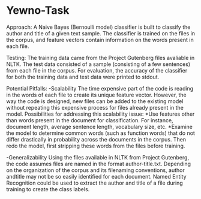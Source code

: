 # Yewno-Task

Approach:
A Naive Bayes (Bernoulli model) classifier is built to classify the author and title of a given text sample. The classifier is trained on the files in the corpus, and feature vectors contain information on the words present in each file.

Testing:
The training data came from the Project Gutenberg files avaliable in NLTK. The test data consisted of a sample (consisting of a few sentences) from each file in the corpus. For evaluation, the accuracy of the classifier for both the training data and test data were printed to stdout. 

Potential Pitfalls:
-Scalability
The time expensive part of the code is reading in the words of each file to create its unique feature vector. However, the way the code is designed, new files can be added to the existing model without repeating this expensive process for files already present in the model.
Possibilities for addressing this scalability issue: 
*Use features other than words present in the document for classification. For instance, document length, average sentence length, vocabulary size, etc.
*Examine the model to determine common words (such as function words) that do not differ drastically in probability across the documents in the corpus. Then redo the model, first stripping these words from the files before training.

-Generalizability
Using the files available in NLTK from Project Gutenberg, the code assumes files are named in the format author-title.txt. Depending on the organization of the corpus and its filenaming conventions, author andtitle may not be so easily identified for each document. Named Entity Recognition could be used to extract the author and title of a file during training to create the class labels.
